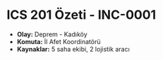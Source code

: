 # ICS 201 Özeti - INC-0001

- **Olay:** Deprem - Kadıköy
- **Komuta:** İl Afet Koordinatörü
- **Kaynaklar:** 5 saha ekibi, 2 lojistik aracı
